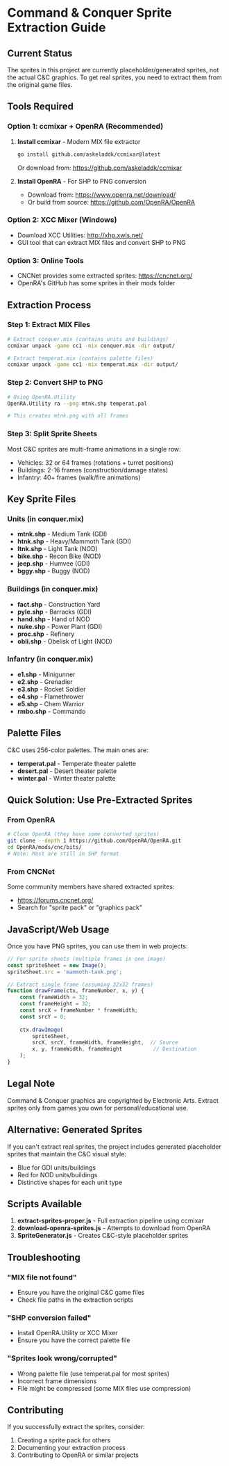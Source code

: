 # Command & Conquer Sprite Extraction Guide

## Current Status
The sprites in this project are currently placeholder/generated sprites, not the actual C&C graphics. To get real sprites, you need to extract them from the original game files.

## Tools Required

### Option 1: ccmixar + OpenRA (Recommended)
1. **Install ccmixar** - Modern MIX file extractor
   ```bash
   go install github.com/askeladdk/ccmixar@latest
   ```
   Or download from: https://github.com/askeladdk/ccmixar

2. **Install OpenRA** - For SHP to PNG conversion
   - Download from: https://www.openra.net/download/
   - Or build from source: https://github.com/OpenRA/OpenRA

### Option 2: XCC Mixer (Windows)
- Download XCC Utilities: http://xhp.xwis.net/
- GUI tool that can extract MIX files and convert SHP to PNG

### Option 3: Online Tools
- CNCNet provides some extracted sprites: https://cncnet.org/
- OpenRA's GitHub has some sprites in their mods folder

## Extraction Process

### Step 1: Extract MIX Files
```bash
# Extract conquer.mix (contains units and buildings)
ccmixar unpack -game cc1 -mix conquer.mix -dir output/

# Extract temperat.mix (contains palette files)
ccmixar unpack -game cc1 -mix temperat.mix -dir output/
```

### Step 2: Convert SHP to PNG
```bash
# Using OpenRA.Utility
OpenRA.Utility ra --png mtnk.shp temperat.pal

# This creates mtnk.png with all frames
```

### Step 3: Split Sprite Sheets
Most C&C sprites are multi-frame animations in a single row:
- Vehicles: 32 or 64 frames (rotations + turret positions)
- Buildings: 2-16 frames (construction/damage states)
- Infantry: 40+ frames (walk/fire animations)

## Key Sprite Files

### Units (in conquer.mix)
- **mtnk.shp** - Medium Tank (GDI)
- **htnk.shp** - Heavy/Mammoth Tank (GDI)
- **ltnk.shp** - Light Tank (NOD)
- **bike.shp** - Recon Bike (NOD)
- **jeep.shp** - Humvee (GDI)
- **bggy.shp** - Buggy (NOD)

### Buildings (in conquer.mix)
- **fact.shp** - Construction Yard
- **pyle.shp** - Barracks (GDI)
- **hand.shp** - Hand of NOD
- **nuke.shp** - Power Plant (GDI)
- **proc.shp** - Refinery
- **obli.shp** - Obelisk of Light (NOD)

### Infantry (in conquer.mix)
- **e1.shp** - Minigunner
- **e2.shp** - Grenadier
- **e3.shp** - Rocket Soldier
- **e4.shp** - Flamethrower
- **e5.shp** - Chem Warrior
- **rmbo.shp** - Commando

## Palette Files
C&C uses 256-color palettes. The main ones are:
- **temperat.pal** - Temperate theater palette
- **desert.pal** - Desert theater palette
- **winter.pal** - Winter theater palette

## Quick Solution: Use Pre-Extracted Sprites

### From OpenRA
```bash
# Clone OpenRA (they have some converted sprites)
git clone --depth 1 https://github.com/OpenRA/OpenRA.git
cd OpenRA/mods/cnc/bits/
# Note: Most are still in SHP format
```

### From CNCNet
Some community members have shared extracted sprites:
- https://forums.cncnet.org/
- Search for "sprite pack" or "graphics pack"

## JavaScript/Web Usage

Once you have PNG sprites, you can use them in web projects:

```javascript
// For sprite sheets (multiple frames in one image)
const spriteSheet = new Image();
spriteSheet.src = 'mammoth-tank.png';

// Extract single frame (assuming 32x32 frames)
function drawFrame(ctx, frameNumber, x, y) {
    const frameWidth = 32;
    const frameHeight = 32;
    const srcX = frameNumber * frameWidth;
    const srcY = 0;
    
    ctx.drawImage(
        spriteSheet,
        srcX, srcY, frameWidth, frameHeight,  // Source
        x, y, frameWidth, frameHeight          // Destination
    );
}
```

## Legal Note
Command & Conquer graphics are copyrighted by Electronic Arts. Extract sprites only from games you own for personal/educational use.

## Alternative: Generated Sprites
If you can't extract real sprites, the project includes generated placeholder sprites that maintain the C&C visual style:
- Blue for GDI units/buildings
- Red for NOD units/buildings
- Distinctive shapes for each unit type

## Scripts Available

1. **extract-sprites-proper.js** - Full extraction pipeline using ccmixar
2. **download-openra-sprites.js** - Attempts to download from OpenRA
3. **SpriteGenerator.js** - Creates C&C-style placeholder sprites

## Troubleshooting

### "MIX file not found"
- Ensure you have the original C&C game files
- Check file paths in the extraction scripts

### "SHP conversion failed"
- Install OpenRA.Utility or XCC Mixer
- Ensure you have the correct palette file

### "Sprites look wrong/corrupted"
- Wrong palette file (use temperat.pal for most sprites)
- Incorrect frame dimensions
- File might be compressed (some MIX files use compression)

## Contributing
If you successfully extract the sprites, consider:
1. Creating a sprite pack for others
2. Documenting your extraction process
3. Contributing to OpenRA or similar projects